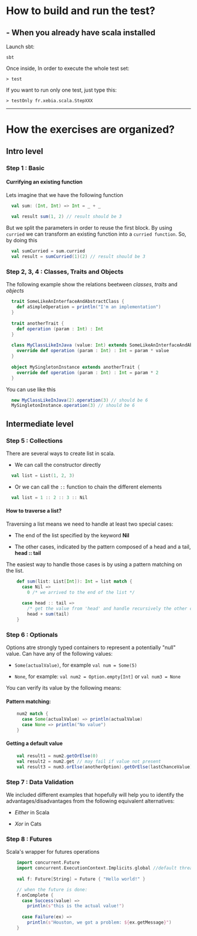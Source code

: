 How to build and run the test?
=============

## - When you already have scala installed 

Launch sbt:

    sbt

Once inside, In order to execute the whole test set: 

    > test

If you want to run only one test, just type this:

    > testOnly fr.xebia.scala.StepXXX

-----

# How the exercises are organized?

## Intro level

### Step 1 : Basic

#### Currifying an existing function

Lets imagine that we have the following function

```scala
  val sum: (Int, Int) => Int = _ + _
    
  val result sum(1, 2) // result should be 3
```

But we split the parameters in order to reuse the first block. By using `curried` we can transform an existing 
function into a `curried function`. So, by doing this

```scala
  val sumCurried = sum.curried
  val result = sumCurried(1)(2) // result should be 3
```

### Step 2, 3, 4 : Classes, Traits and Objects

The following example show the relations beetween _classes_, _traits_ and _objects_

```scala
  trait SomeLikeAnInterfaceAndAbstractClass {
    def aSimpleOperation = println("I'm an implementation")
  }
    
  trait anotherTrait {
    def operation (param : Int) : Int
  }
    
  class MyClassLikeInJava (value: Int) extends SomeLikeAnInterfaceAndAbstractClass with anotherTrait {
    override def operation (param : Int) : Int = param * value
  }
    
  object MySingletonInstance extends anotherTrait {
    override def operation (param : Int) : Int = param * 2
  }
```

You can use like this

```scala
  new MyClassLikeInJava(2).operation(3) // should be 6
  MySingletonInstance.operation(3) // should be 6
```

## Intermediate level


### Step 5 : Collections

There are several ways to create list in scala.

* We can call the constructor directly

```scala
  val list = List(1, 2, 3)
```

* Or we can call the `::` function to chain the different elements 

```scala
  val list = 1 :: 2 :: 3 :: Nil
```

#### How to traverse a list?

Traversing a list means we need to handle at least two special cases:

* The end of the list specified by the keyword __Nil__

* The other cases, indicated by the pattern composed of a head and a tail, __head :: tail__ 

The easiest way to handle those cases is by using a pattern matching on the list.

```scala
    def sum(list: List[Int]): Int = list match {
      case Nil => 
        0 /* we arrived to the end of the list */
        
      case head :: tail =>
        /* get the value from 'head' and handle recursively the other cases */
        head + sum(tail) 
    }
```

### Step 6 : Optionals

Options atre strongly typed containers to represent a potentially "null" value. Can have any of the following values:
 
 - `Some(actualValue)`, for example `val num = Some(5)`
 
 - `None`, for example: `val num2 = Option.empty[Int]` or `val num3 = None`

You can verify its value by the following means:

#### Pattern matching: 

```scala
    num2 match {
      case Some(actualValue) => println(actualValue)
      case None => println("No value")
    }
```

#### Getting a default value

```scala
    val result1 = num2.getOrElse(0)
    val result2 = num2.get // may fail if value not present
    val result3 = num3.orElse(anotherOption).getOrElse(lastChanceValue)
```

### Step 7 : Data Validation
We included different examples that hopefully will help you to identify the advantages/disadvantages from the following
equivalent alternatives:

- _Either_ in Scala

- _Xor_ in Cats


### Step 8 : Futures

Scala's wrapper for futures operations

```scala
    import concurrent.Future
    import concurrent.ExecutionContext.Implicits.global //default thread pool
    
    val f: Future[String] = Future { "Hello world!" }

    // when the future is done:
    f.onComplete {
      case Success(value) =>
        println(s"this is the actual value!")
        
      case Failure(ex) =>
        println(s"Houston, we got a problem: ${ex.getMessage}")
    }
```
